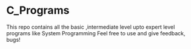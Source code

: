 # C_Programs
This repo contains all the basic ,intermediate level upto expert level programs like System Programming Feel free to use and give feedback, bugs!
